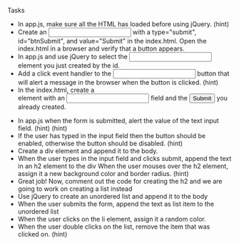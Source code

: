 Tasks
* In app.js, make sure all the HTML has loaded before using jQuery. (hint)
* Create an <input> with a type="submit", id="btnSubmit", and value="Submit" in the index.html. Open the index.html in a browser and verify that a button appears.
* In app.js and use jQuery to select the <input> element you just created by the id.
* Add a click event handler to the <input> button that will alert a message in the browser when the button is clicked. (hint)
* In the index.html, create a <form> element with an <input type="text"> field and the <input type="submit"> you already created.
* In app.js when the form is submitted, alert the value of the text input field. (hint) (hint)
* If the user has typed in the input field then the button should be enabled, otherwise the button should be disabled. (hint)
* Create a div element and append it to the body.
* When the user types in the input field and clicks submit, append the text in an h2 element to the div
When the user mouses over the h2 element, assign it a new background color and border radius. (hint)
* Great job! Now, comment out the code for creating the h2 and we are going to work on creating a list instead
* Use jQuery to create an unordered list and append it to the body
* When the user submits the form, append the text as list item to the unordered list
* When the user clicks on the li element, assign it a random color.
* When the user double clicks on the list, remove the item that was clicked on. (hint)